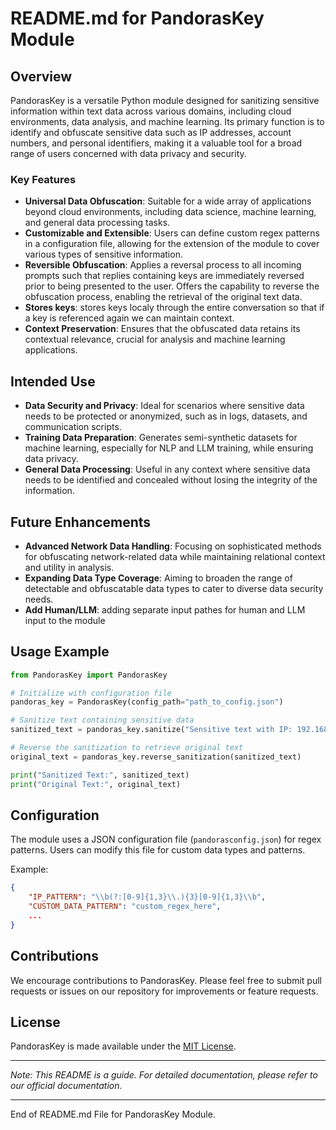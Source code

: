 # README.md for PandorasKey Module

## Overview

PandorasKey is a versatile Python module designed for sanitizing sensitive information within text data across various domains, including cloud environments, data analysis, and machine learning. Its primary function is to identify and obfuscate sensitive data such as IP addresses, account numbers, and personal identifiers, making it a valuable tool for a broad range of users concerned with data privacy and security.

### Key Features

- **Universal Data Obfuscation**: Suitable for a wide array of applications beyond cloud environments, including data science, machine learning, and general data processing tasks.
- **Customizable and Extensible**: Users can define custom regex patterns in a configuration file, allowing for the extension of the module to cover various types of sensitive information.
- **Reversible Obfuscation**: Applies a reversal process to all incoming prompts such that replies containing keys are immediately reversed prior to being presented to the user. Offers the capability to reverse the obfuscation process, enabling the retrieval of the original text data.
- **Stores keys**: stores keys localy through the entire conversation so that if a key is referenced again we can maintain context.
- **Context Preservation**: Ensures that the obfuscated data retains its contextual relevance, crucial for analysis and machine learning applications.

## Intended Use

- **Data Security and Privacy**: Ideal for scenarios where sensitive data needs to be protected or anonymized, such as in logs, datasets, and communication scripts.
- **Training Data Preparation**: Generates semi-synthetic datasets for machine learning, especially for NLP and LLM training, while ensuring data privacy.
- **General Data Processing**: Useful in any context where sensitive data needs to be identified and concealed without losing the integrity of the information.

## Future Enhancements

- **Advanced Network Data Handling**: Focusing on sophisticated methods for obfuscating network-related data while maintaining relational context and utility in analysis.
- **Expanding Data Type Coverage**: Aiming to broaden the range of detectable and obfuscatable data types to cater to diverse data security needs.
- **Add Human/LLM**: adding separate input pathes for human and LLM input to the module

## Usage Example


```python
from PandorasKey import PandorasKey

# Initialize with configuration file
pandoras_key = PandorasKey(config_path="path_to_config.json")

# Sanitize text containing sensitive data
sanitized_text = pandoras_key.sanitize("Sensitive text with IP: 192.168.1.1")

# Reverse the sanitization to retrieve original text
original_text = pandoras_key.reverse_sanitization(sanitized_text)

print("Sanitized Text:", sanitized_text)
print("Original Text:", original_text)
```

## Configuration

The module uses a JSON configuration file (`pandorasconfig.json`) for regex patterns. Users can modify this file for custom data types and patterns.

Example:
```json
{
    "IP_PATTERN": "\\b(?:[0-9]{1,3}\\.){3}[0-9]{1,3}\\b",
    "CUSTOM_DATA_PATTERN": "custom_regex_here",
    ...
}
```

## Contributions

We encourage contributions to PandorasKey. Please feel free to submit pull requests or issues on our repository for improvements or feature requests.

## License

PandorasKey is made available under the [MIT License](https://opensource.org/licenses/MIT).

---

*Note: This README is a guide. For detailed documentation, please refer to our official documentation.*

---

End of README.md File for PandorasKey Module.